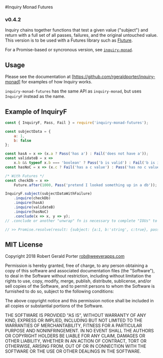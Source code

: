#Inquiry Monad Futures
### v0.4.2

Inquiry chains together functions that test a given value ("subject") and return with a full set of all passes, failures, and the original untouched value. This version is to be used with a Futures library such as [Fluture](https://github.com/fluture-js/Fluture).

For a Promise-based or syncronous version, see [`inquiry-monad`](https://github.com/rgeraldporter/inquiry-monad).

## Usage

Please see the documentation at [https://github.com/rgeraldporter/inquiry-monad] for examples of how Inquiry works.

`inquiry-monad-futures` has the same API as `inquiry-monad`, but uses `InquiryF` instead as the name.

## Example of InquiryF

```js
const { InquiryF, Pass, Fail } = require('inquiry-monad-futures');

const subjectData = {
    a: 1,
    b: false
};

const hasA = x => (x.a ? Pass('has a') : Fail('does not have a'));
const validateB = x =>
    x.b && typeof x.b === 'boolean' ? Pass('b is valid') : Fail('b is invalid');
const hasNoC = x => (x.c ? Fail('has a c value') : Pass('has no c value'));

/* With Futures */
const checkDb = x =>
    Future.after(1000, Pass('pretend I looked something up in a db'));

InquiryF.subject(subjectDataWithFailure)
    .inquire(checkDb)
    .inquire(hasA)
    .inquire(validateB)
    .inquire(hasNoC)
    .conclude(x => x, y => y);
// .conclude or another "unwrap" fn is necessary to complete "IOUs" to give a clean exit (resolve all unresolved Futures)

// >> Promise.resolve(result: {subject: {a:1, b:'string', c:true}, pass: Pass(['has a', 'pretend I looked something up in a db']), fail: Fail(['b is invalid', 'has c value']), iou: IOU()})
```

## MIT License

Copyright 2018 Robert Gerald Porter <rob@weeverapps.com>

Permission is hereby granted, free of charge, to any person obtaining a copy of this software and associated documentation files (the "Software"), to deal in the Software without restriction, including without limitation the rights to use, copy, modify, merge, publish, distribute, sublicense, and/or sell copies of the Software, and to permit persons to whom the Software is furnished to do so, subject to the following conditions:

The above copyright notice and this permission notice shall be included in all copies or substantial portions of the Software.

THE SOFTWARE IS PROVIDED "AS IS", WITHOUT WARRANTY OF ANY KIND, EXPRESS OR IMPLIED, INCLUDING BUT NOT LIMITED TO THE WARRANTIES OF MERCHANTABILITY, FITNESS FOR A PARTICULAR PURPOSE AND NONINFRINGEMENT. IN NO EVENT SHALL THE AUTHORS OR COPYRIGHT HOLDERS BE LIABLE FOR ANY CLAIM, DAMAGES OR OTHER LIABILITY, WHETHER IN AN ACTION OF CONTRACT, TORT OR OTHERWISE, ARISING FROM, OUT OF OR IN CONNECTION WITH THE SOFTWARE OR THE USE OR OTHER DEALINGS IN THE SOFTWARE.
